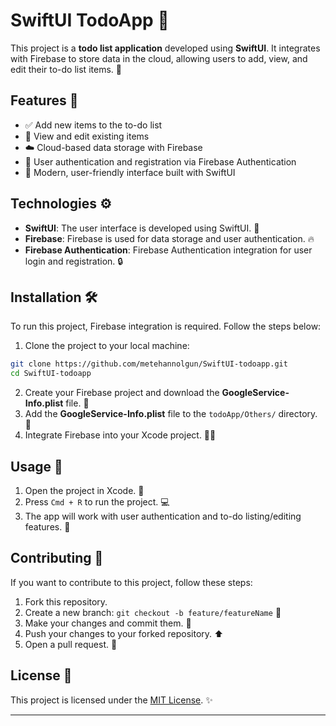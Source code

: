 # SwiftUI TodoApp 🎯

This project is a **todo list application** developed using **SwiftUI**. It integrates with Firebase to store data in the cloud, allowing users to add, view, and edit their to-do list items. 🚀

## Features 🌟

- ✅ Add new items to the to-do list
- 🔄 View and edit existing items
- ☁️ Cloud-based data storage with Firebase
- 🔐 User authentication and registration via Firebase Authentication
- 🎨 Modern, user-friendly interface built with SwiftUI

## Technologies ⚙️

- **SwiftUI**: The user interface is developed using SwiftUI. 🌱
- **Firebase**: Firebase is used for data storage and user authentication. 🔥
- **Firebase Authentication**: Firebase Authentication integration for user login and registration. 🔒


## Installation 🛠️

To run this project, Firebase integration is required. Follow the steps below:

1. Clone the project to your local machine:

```bash
git clone https://github.com/metehannolgun/SwiftUI-todoapp.git
cd SwiftUI-todoapp
```

2. Create your Firebase project and download the **GoogleService-Info.plist** file. 🔑
3. Add the **GoogleService-Info.plist** file to the `todoApp/Others/` directory. 📂
4. Integrate Firebase into your Xcode project. 🧑‍💻

## Usage 🚀

1. Open the project in Xcode. 🎉
2. Press `Cmd + R` to run the project. 💻
3. The app will work with user authentication and to-do listing/editing features. 📱

## Contributing 🤝

If you want to contribute to this project, follow these steps:

1. Fork this repository. 
2. Create a new branch: `git checkout -b feature/featureName` 📌
3. Make your changes and commit them. 📝
4. Push your changes to your forked repository. ⬆️
5. Open a pull request. 🔀
   

## License 📜

This project is licensed under the [MIT License](LICENSE). ✨




---

